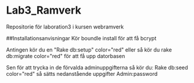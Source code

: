 # Lab3_Ramverk
Repositorie för laboration3 i kursen webramverk

##Installationsanvisningar
Kör boundle install för att få bcrypt

Antingen kör du en 
"Rake db:setup" color="red"
eller så kör du
rake db:migrate color="red"
för att få upp datorbasen

Sen för att trycka in de förvalda adminuppgifterna så kör du:
Rake db:seed color="red"
så sätts nedanstående uppgifter
Admin:password
